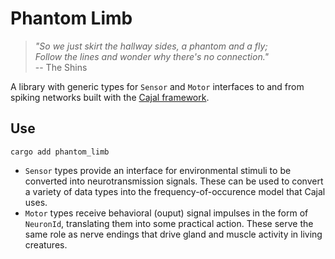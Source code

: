 # Phantom Limb
> *"So we just skirt the hallway sides, a phantom and a fly; <br> Follow the lines and wonder why there's no connection."* <br>
> -- The Shins

A library with generic types for `Sensor` and `Motor` interfaces 
    to and from spiking networks 
    built with the [Cajal framework](https://github.com/j-stach/cajal). <br>

## Use
```
cargo add phantom_limb
```
- `Sensor` types provide an interface for environmental stimuli to be converted into neurotransmission signals.
These can be used to convert a variety of data types into the frequency-of-occurence model that Cajal uses. <br> 
- `Motor` types receive behavioral (ouput) signal impulses in the form of `NeuronId`, translating them into some practical action.
These serve the same role as nerve endings that drive gland and muscle activity in living creatures. <br>

